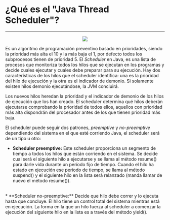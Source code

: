 # ¿Qué es el "Java Thread Scheduler"?
---
<p align = center><img src="https://www.j2eeonline.com/java-certification/module7/images/scheduling.gif"></p>

Es un algoritmo de programación preventivo basado en prioridades, siendo la prioridad más alta el 10 y la más baja el 1, por defecto todos los subprocesos tienen de prioridad 5.  El *Scheduler* en Java, es una lista de procesos que monitoriza todos los hilos que se ejecutan en los programas y decide cuales ejecutar y cuales debe preparar para su ejecución. Hay dos características de los hilos que el scheduler identifica: una es la prioridad del hilo de ejecución y la otra es el indicador de demonio. Si solamente existen hilos demonio ejecutándose, la JVM concluirá.

Los nuevos hilos heredan la prioridad y el indicador de demonio de los hilos de ejecución que los han creado. El scheduler determina qué hilos deberán ejecutarse comprobando la prioridad de todos ellos, aquellos con prioridad más alta dispondrán del procesador antes de los que tienen prioridad más baja.

El scheduler puede seguir dos patrones, *preemptive* y *no-preemptive* dependiendo del sistema en el que esté corriendo Java, el scheduler será de un tipo u otro:
* **Scheduler preemptive:** Este scheduler proporciona un segmento de tiempo a todos los hilos que están corriendo en el sistema. Se decide cual será el siguiente hilo a ejecutarse y se llama al método resume() para darle vida durante un período fijo de tiempo. Cuando el hilo ha estado en ejecución ese período de tiempo, se llama al método suspend() y el siguiente hilo en la lista será relanzado (manda llamar de nuevo el método resume()). 
<br>
* **Scheduler no-preemptive:** Decide que hilo debe correr y lo ejecuta hasta que concluye. El hilo tiene un control total del sistema mientras está en ejecución. La forma en la que un hilo fuerza al scheduler a comenzar la ejecución del siguiente hilo en la lista es a través del método yield().
